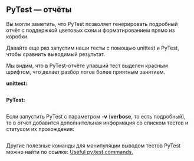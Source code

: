 <h2>PyTest&nbsp;— отчёты</h2>

<p>Вы могли заметить, что PyTest позволяет генерировать подробный отчёт с поддержкой цветовых схем&nbsp;и форматированием прямо из коробки.</p>

<p>Давайте еще раз запустим наши тесты с помощью unittest и PyTest, чтобы сравнить выводимый результат.</p>

<p>Мы видим, что в PyTest-отчёте упавший&nbsp;тест выделен красным шрифтом, что делает разбор логов более приятным занятием.</p>

<p><strong>unittest:</strong></p>

<p><img alt="" src="https://ucarecdn.com/7cb1723f-3a3b-4fb6-a6bd-6a2e1904d02f/"></p>

<p><strong>PyTest:&nbsp;</strong></p>

<p><img alt="" src="https://ucarecdn.com/81ceab3c-0d25-4beb-ab87-09d110294d63/"></p>

<p>Если запустить PyTest с параметром <strong>-v</strong> (<strong>verbose</strong>, то есть&nbsp;подробный), то в отчёт добавится дополнительная информация со списком тестов и статусом их прохождения:&nbsp;</p>

<p><img alt="" src="https://ucarecdn.com/6a53144b-e083-410f-92ef-404511fc6c07/"></p>

<p>Другие полезные команды для манипуляции выводом тестов PyTest можно найти по ссылке:&nbsp;<a href="https://gist.github.com/amatellanes/12136508b816469678c2" rel="noopener noreferrer nofollow" target="_blank">Useful py.test commands.</a></p>